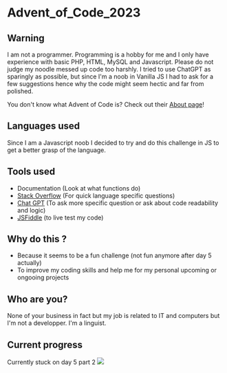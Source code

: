 # Advent_of_Code_2023

## Warning
I am not a programmer. Programming is a hobby for me and I only have experience with basic PHP, HTML, MySQL and Javascript. Please do not judge my noodle messed up code too harshly. I tried to use ChatGPT as sparingly as possible, but since I'm a noob in Vanilla JS I had to ask for a few suggestions hence why the code might seem hectic and far from polished.

You don't know what Advent of Code is? Check out their [About page](https://adventofcode.com/2023/about)!

## Languages used
Since I am a Javascript noob I decided to try and do this challenge in JS to get a better grasp of the language.

## Tools used
- Documentation (Look at what functions do)
- [Stack Overflow](https://stackoverflow.com/) (For quick language specific questions)
- [Chat GPT](https://chat.openai.com/) (To ask more specific question or ask about code readability and logic)
- [JSFiddle](https://jsfiddle.net/) (to live test my code)

## Why do this ?
- Because it seems to be a fun challenge (not fun anymore after day 5 actually)
- To improve my coding skills and help me for my personal upcoming or ongooing projects

## Who are you?
None of your business in fact but my job is related to IT and computers but I'm not a developper. I'm a linguist.

## Current progress
Currently stuck on day 5 part 2
![](https://geps.dev/progress/22)